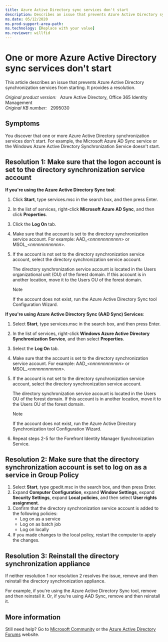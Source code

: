 ```yaml
---
title: Azure Active Directory sync services don't start
description: Describes an issue that prevents Azure Active Directory synchronization services from starting. Provides a resolution.
ms.date: 05/12/2020
ms.prod-support-area-path: 
ms.technology: [Replace with your value]
ms.reviewer: willfid
---
```

# One or more Azure Active Directory sync services don't start

This article describes an issue that prevents Azure Active Directory synchronization services from starting. It provides a resolution.

_Original product version:_ &nbsp; Azure Active Directory, Office 365 Identity Management  
_Original KB number:_ &nbsp; 2995030

## Symptoms

You discover that one or more Azure Active Directory synchronization services don't start. For example, the Microsoft Azure AD Sync service or the Windows Azure Active Directory Synchronization Service doesn't start.

## Resolution 1: Make sure that the logon account is set to the directory synchronization service account  

**If you're using the Azure Active Directory Sync tool**:

1. Click **Start**, type services.msc in the search box, and then press Enter.
2. In the list of services, right-click **Microsoft Azure AD Sync**, and then click **Properties**.
3. Click the **Log On** tab.
4. Make sure that the account is set to the directory synchronization service account. For example: AAD_<*nnnnnnnnnnnn*> or MSOL_<*nnnnnnnnnnnn*>.
5. If the account is not set to the directory synchronization service account, select the directory synchronization service account.

    The directory synchronization service account is located in the Users organizational unit (OU) of the forest domain. If this account is in another location, move it to the Users OU of the forest domain.

    > [!NOTE]
    > If the account does not exist, run the Azure Active Directory Sync tool Configuration Wizard.  

**If you're using Azure Active Directory Sync (AAD Sync) Services**:

1. Select **Start**, type services.msc in the search box, and then press Enter.
2. In the list of services, right-click **Windows Azure Active Directory Synchronization Service**, and then select **Properties**.
3. Select the **Log On** tab.
4. Make sure that the account is set to the directory synchronization service account. For example: AAD_<*nnnnnnnnnnnn*> or MSOL_<*nnnnnnnnnnnn*>.
5. If the account is not set to the directory synchronization service account, select the directory synchronization service account.

    The directory synchronization service account is located in the Users OU of the forest domain. If this account is in another location, move it to the Users OU of the forest domain.

    > [!NOTE]
    > If the account does not exist, run the Azure Active Directory Synchronization tool Configuration Wizard.
6. Repeat steps 2-5 for the Forefront Identity Manager Synchronization Service.  

## Resolution 2: Make sure that the directory synchronization account is set to log on as a service in Group Policy

1. Select **Start**, type gpedit.msc in the search box, and then press Enter.
2. Expand **Computer Configuration**, expand **Window Settings**, expand **Security Settings**, expand **Local policies**, and then select **User rights assignment**.
3. Confirm that the directory synchronization service account is added to the following policies:
   - Log on as a service
   - Log on as batch job
   - Log on locally
4. If you made changes to the local policy, restart the computer to apply the changes.

## Resolution 3: Reinstall the directory synchronization appliance

If neither resolution 1 nor resolution 2 resolves the issue, remove and then reinstall the directory synchronization appliance.

For example, if you're using the Azure Active Directory Sync tool, remove and then reinstall it. Or, if you're using AAD Sync, remove and then reinstall it.

## More information

Still need help? Go to [Microsoft Community](https://answers.microsoft.com/) or the [Azure Active Directory Forums](https://social.msdn.microsoft.com/Forums) website.
